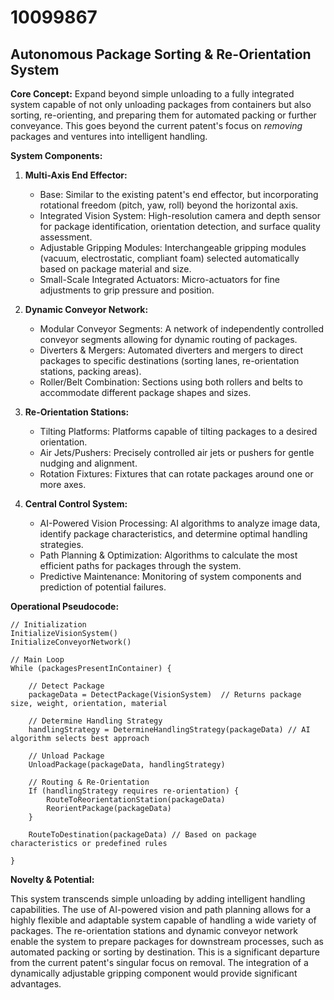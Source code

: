 # 10099867

## Autonomous Package Sorting & Re-Orientation System

**Core Concept:** Expand beyond simple unloading to a fully integrated system capable of not only unloading packages from containers but also sorting, re-orienting, and preparing them for automated packing or further conveyance. This goes beyond the current patent's focus on *removing* packages and ventures into intelligent handling.

**System Components:**

1.  **Multi-Axis End Effector:**
    *   Base: Similar to the existing patent's end effector, but incorporating rotational freedom (pitch, yaw, roll) beyond the horizontal axis.
    *   Integrated Vision System: High-resolution camera and depth sensor for package identification, orientation detection, and surface quality assessment.
    *   Adjustable Gripping Modules: Interchangeable gripping modules (vacuum, electrostatic, compliant foam) selected automatically based on package material and size.
    *   Small-Scale Integrated Actuators: Micro-actuators for fine adjustments to grip pressure and position.

2.  **Dynamic Conveyor Network:**
    *   Modular Conveyor Segments: A network of independently controlled conveyor segments allowing for dynamic routing of packages.
    *   Diverters & Mergers: Automated diverters and mergers to direct packages to specific destinations (sorting lanes, re-orientation stations, packing areas).
    *   Roller/Belt Combination: Sections using both rollers and belts to accommodate different package shapes and sizes.

3.  **Re-Orientation Stations:**
    *   Tilting Platforms: Platforms capable of tilting packages to a desired orientation.
    *   Air Jets/Pushers: Precisely controlled air jets or pushers for gentle nudging and alignment.
    *   Rotation Fixtures: Fixtures that can rotate packages around one or more axes.

4.  **Central Control System:**
    *   AI-Powered Vision Processing: AI algorithms to analyze image data, identify package characteristics, and determine optimal handling strategies.
    *   Path Planning & Optimization: Algorithms to calculate the most efficient paths for packages through the system.
    *   Predictive Maintenance: Monitoring of system components and prediction of potential failures.

**Operational Pseudocode:**

```
// Initialization
InitializeVisionSystem()
InitializeConveyorNetwork()

// Main Loop
While (packagesPresentInContainer) {

    // Detect Package
    packageData = DetectPackage(VisionSystem)  // Returns package size, weight, orientation, material

    // Determine Handling Strategy
    handlingStrategy = DetermineHandlingStrategy(packageData) // AI algorithm selects best approach

    // Unload Package
    UnloadPackage(packageData, handlingStrategy)

    // Routing & Re-Orientation
    If (handlingStrategy requires re-orientation) {
        RouteToReorientationStation(packageData)
        ReorientPackage(packageData)
    }

    RouteToDestination(packageData) // Based on package characteristics or predefined rules

}
```

**Novelty & Potential:**

This system transcends simple unloading by adding intelligent handling capabilities. The use of AI-powered vision and path planning allows for a highly flexible and adaptable system capable of handling a wide variety of packages. The re-orientation stations and dynamic conveyor network enable the system to prepare packages for downstream processes, such as automated packing or sorting by destination. This is a significant departure from the current patent's singular focus on removal. The integration of a dynamically adjustable gripping component would provide significant advantages.